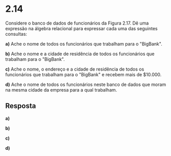 # 2.14

Considere o banco de dados de funcionários da Figura 2.17. Dê uma expressão na álgebra relacional para expressar cada uma das seguintes consultas:

**a)** Ache o nome de todos os funcionários que trabalham para o "BigBank".

**b)** Ache o nome e a cidade de residência de todos os funcionários que trabalham para o "BigBank".

**c)** Ache o nome, o endereço e a cidade de residência de todos os funcionários que trabalham para o "BigBank" e recebem mais de $10.000.

**d)** Ache o nome de todos os funcionários neste banco de dados que moram na mesma cidade da empresa para a qual trabalham.

## Resposta

**a)**

**b)**

**c)**

**d)**